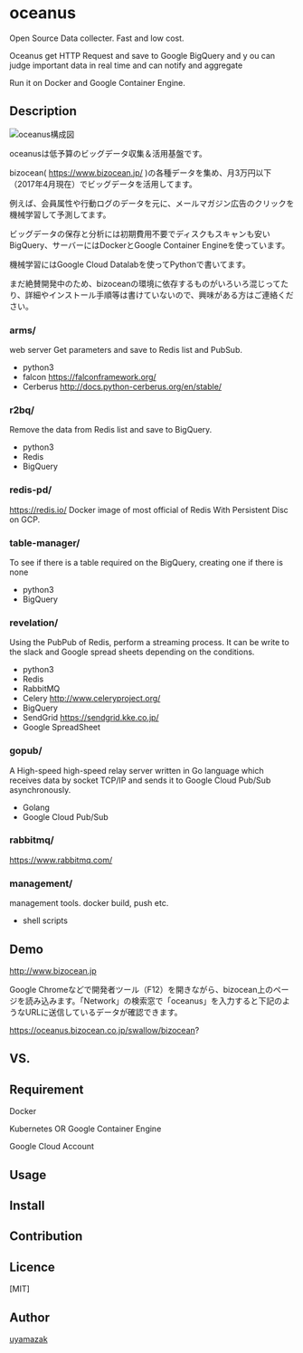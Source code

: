 oceanus
========

Open Source Data collecter. Fast and low cost.

Oceanus get HTTP Request and save to Google BigQuery and
y ou can judge important data in real time and can notify and aggregate

Run it on Docker and Google Container Engine.

## Description
![oceanus構成図](https://cdn-ak.f.st-hatena.com/images/fotolife/u/uyamazak/20170419/20170419163411.png "oceanus構成図")

oceanusは低予算のビッグデータ収集＆活用基盤です。

bizocean( https://www.bizocean.jp/ )の各種データを集め、月3万円以下（2017年4月現在）でビッグデータを活用してます。

例えば、会員属性や行動ログのデータを元に、メールマガジン広告のクリックを機械学習して予測してます。

ビッグデータの保存と分析には初期費用不要でディスクもスキャンも安いBigQuery、サーバーにはDockerとGoogle Container Engineを使っています。

機械学習にはGoogle Cloud Datalabを使ってPythonで書いてます。

まだ絶賛開発中のため、bizoceanの環境に依存するものがいろいろ混じってたり、詳細やインストール手順等は書けていないので、興味がある方はご連絡ください。

### arms/
web server
Get parameters and save to Redis list and PubSub.

- python3
- falcon https://falconframework.org/
- Cerberus http://docs.python-cerberus.org/en/stable/

### r2bq/
Remove the data from Redis list and save to BigQuery.

- python3
- Redis
- BigQuery

### redis-pd/
https://redis.io/
Docker image of most official of Redis With Persistent Disc on GCP.


### table-manager/
To see if there is a table required on the BigQuery, creating one if there is none

- python3
- BigQuery

### revelation/
Using the PubPub of Redis, perform a streaming process.
It can be write to the slack and Google spread sheets depending on the conditions.

- python3
- Redis
- RabbitMQ
- Celery http://www.celeryproject.org/
- BigQuery
- SendGrid https://sendgrid.kke.co.jp/
- Google SpreadSheet

### gopub/
A High-speed high-speed relay server written in Go language which receives data by socket TCP/IP and sends it to Google Cloud Pub/Sub asynchronously.

- Golang
- Google Cloud Pub/Sub

### rabbitmq/
https://www.rabbitmq.com/

### management/
management tools. docker build, push etc.

- shell scripts

## Demo
http://www.bizocean.jp

Google Chromeなどで開発者ツール（F12）を開きながら、bizocean上のページを読み込みます。「Network」の検索窓で「oceanus」を入力すると下記のようなURLに送信しているデータが確認できます。

https://oceanus.bizocean.co.jp/swallow/bizocean?

## VS.

## Requirement

Docker

Kubernetes OR Google Container Engine

Google Cloud Account

## Usage


## Install


## Contribution


## Licence

[MIT]

## Author

[uyamazak](http://uyamazak.hatenablog.com/)

